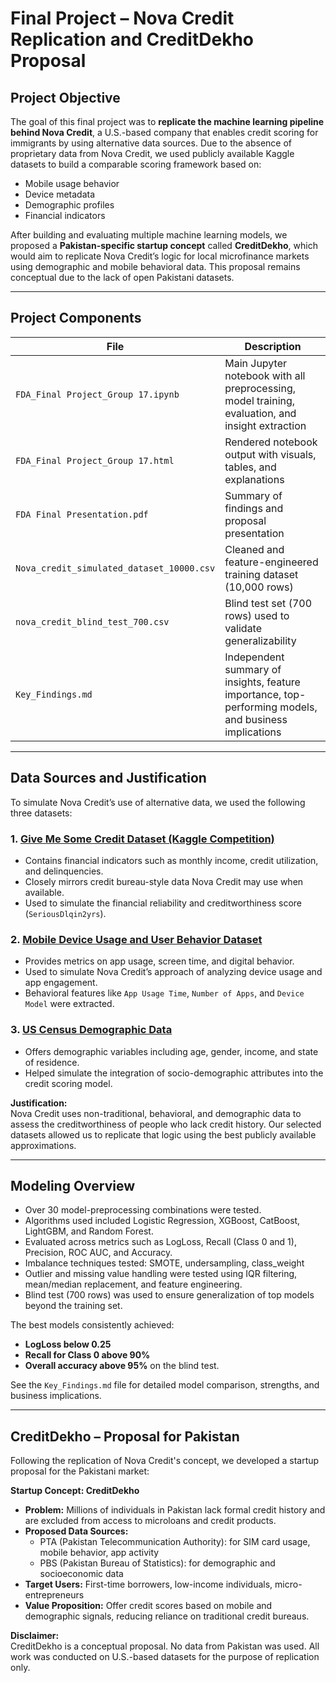 # Final Project – Nova Credit Replication and CreditDekho Proposal

## Project Objective

The goal of this final project was to **replicate the machine learning pipeline behind Nova Credit**, a U.S.-based company that enables credit scoring for immigrants by using alternative data sources. Due to the absence of proprietary data from Nova Credit, we used publicly available Kaggle datasets to build a comparable scoring framework based on:

- Mobile usage behavior
- Device metadata
- Demographic profiles
- Financial indicators

After building and evaluating multiple machine learning models, we proposed a **Pakistan-specific startup concept** called **CreditDekho**, which would aim to replicate Nova Credit’s logic for local microfinance markets using demographic and mobile behavioral data. This proposal remains conceptual due to the lack of open Pakistani datasets.

---

## Project Components

| File | Description |
|------|-------------|
| `FDA_Final Project_Group 17.ipynb` | Main Jupyter notebook with all preprocessing, model training, evaluation, and insight extraction |
| `FDA_Final Project_Group 17.html` | Rendered notebook output with visuals, tables, and explanations |
| `FDA Final Presentation.pdf` | Summary of findings and proposal presentation |
| `Nova_credit_simulated_dataset_10000.csv` | Cleaned and feature-engineered training dataset (10,000 rows) |
| `nova_credit_blind_test_700.csv` | Blind test set (700 rows) used to validate generalizability |
| `Key_Findings.md` | Independent summary of insights, feature importance, top-performing models, and business implications |

---

## Data Sources and Justification

To simulate Nova Credit’s use of alternative data, we used the following three datasets:

### 1. [Give Me Some Credit Dataset (Kaggle Competition)](https://www.kaggle.com/c/GiveMeSomeCredit/data)
- Contains financial indicators such as monthly income, credit utilization, and delinquencies.
- Closely mirrors credit bureau-style data Nova Credit may use when available.
- Used to simulate the financial reliability and creditworthiness score (`SeriousDlqin2yrs`).

### 2. [Mobile Device Usage and User Behavior Dataset](https://www.kaggle.com/datasets/valakhorasani/mobile-device-usage-and-user-behavior-dataset)
- Provides metrics on app usage, screen time, and digital behavior.
- Used to simulate Nova Credit’s approach of analyzing device usage and app engagement.
- Behavioral features like `App Usage Time`, `Number of Apps`, and `Device Model` were extracted.

### 3. [US Census Demographic Data](https://www.kaggle.com/datasets/muonneutrino/us-census-demographic-data)
- Offers demographic variables including age, gender, income, and state of residence.
- Helped simulate the integration of socio-demographic attributes into the credit scoring model.

**Justification:**  
Nova Credit uses non-traditional, behavioral, and demographic data to assess the creditworthiness of people who lack credit history. Our selected datasets allowed us to replicate that logic using the best publicly available approximations.

---

## Modeling Overview

- Over 30 model-preprocessing combinations were tested.
- Algorithms used included Logistic Regression, XGBoost, CatBoost, LightGBM, and Random Forest.
- Evaluated across metrics such as LogLoss, Recall (Class 0 and 1), Precision, ROC AUC, and Accuracy.
- Imbalance techniques tested: SMOTE, undersampling, class_weight
- Outlier and missing value handling were tested using IQR filtering, mean/median replacement, and feature engineering.
- Blind test (700 rows) was used to ensure generalization of top models beyond the training set.

The best models consistently achieved:
- **LogLoss below 0.25**
- **Recall for Class 0 above 90%**
- **Overall accuracy above 95%** on the blind test.

See the `Key_Findings.md` file for detailed model comparison, strengths, and business implications.

---

## CreditDekho – Proposal for Pakistan

Following the replication of Nova Credit's concept, we developed a startup proposal for the Pakistani market:

**Startup Concept: CreditDekho**

- **Problem:** Millions of individuals in Pakistan lack formal credit history and are excluded from access to microloans and credit products.
- **Proposed Data Sources:**
  - PTA (Pakistan Telecommunication Authority): for SIM card usage, mobile behavior, app activity
  - PBS (Pakistan Bureau of Statistics): for demographic and socioeconomic data
- **Target Users:** First-time borrowers, low-income individuals, micro-entrepreneurs
- **Value Proposition:** Offer credit scores based on mobile and demographic signals, reducing reliance on traditional credit bureaus.

**Disclaimer:**  
CreditDekho is a conceptual proposal. No data from Pakistan was used. All work was conducted on U.S.-based datasets for the purpose of replication only.



